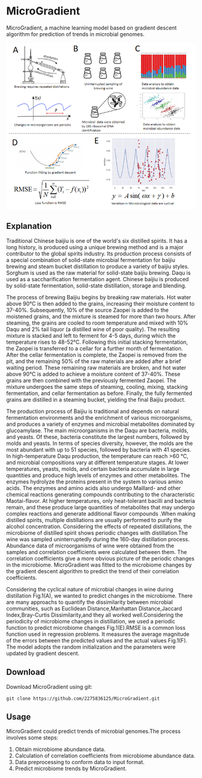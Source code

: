 # MicroGradient

MicroGradient, a machine learning model based on gradient descent algorithm for prediction of trends in microbial genomes.

![Figure1](images/figure1.png?raw=true "figure1")

## Explanation
Traditional Chinese baijiu is one of the world's six distilled spirits. It has a long history, is produced using a unique brewing method and is a major contributor to the global spirits industry. Its production process consists of a special combination of solid-state microbial fermentation for baijiu brewing and steam bucket distillation to produce a variety of baijiu styles. Sorghum is used as the raw material for solid-state baijiu brewing. Daqu is used as a saccharification fermentation agent. Chinese baijiu is produced by solid-state fermentation, solid-state distillation, storage and blending.

The process of brewing Baijiu begins by breaking raw materials. Hot water above 90°C is then added to the grains, increasing their moisture content to 37-40%. Subsequently, 10% of the source Zaopei is added to the moistened grains, and the mixture is steamed for more than two hours. After steaming, the grains are cooled to room temperature and mixed with 10% Daqu and 2% tail liquor (a distilled wine of poor quality).
The resulting mixture is stacked and left to ferment for 4-5 days, during which the temperature rises to 48-52°C. Following this initial stacking fermentation, the Zaopei is transferred to a cellar for a further month of fermentation. After the cellar fermentation is complete, the Zaopei is removed from the pit, and the remaining 50% of the raw materials are added after a brief waiting period.
These remaining raw materials are broken, and hot water above 90°C is added to achieve a moisture content of 37-40%. These grains are then combined with the previously fermented Zaopei. The mixture undergoes the same steps of steaming, cooling, mixing, stacking fermentation, and cellar fermentation as before.
Finally, the fully fermented grains are distilled in a steaming bucket, yielding the final Baijiu product.

The production process of Baijiu is traditional and depends on natural fermentation environments and the enrichment of various microorganisms, and produces a variety of enzymes and microbial metabolites dominated by glucoamylase. The main microorganisms in the Daqu are bacteria, molds, and yeasts. Of these, bacteria constitute the largest numbers, followed by molds and yeasts. In terms of species diversity, however, the molds are the most abundant with up to 51 species, followed by bacteria with 41 species. In high-temperature Daqu production, the temperature can reach >60 °C, and microbial compositions vary at different temperature stages. At lower temperatures, yeasts, molds, and certain bacteria accumulate in large quantities and produce high levels of enzymes and other metabolites. The enzymes hydrolyze the proteins present in the system to various amino acids. The enzymes and amino acids also undergo Maillard- and other chemical reactions generating compounds contributing to the characteristic Maotai-flavor. At higher temperatures, only heat-tolerant bacilli and bacteria remain, and these produce large quantities of metabolites that may undergo complex reactions and generate additional flavor compounds .When making distilled spirits, multiple distillations are usually performed to purify the alcohol concentration. Considering the effects of repeated distillations, the microbiome of distilled spirit shows periodic changes with distillation.The wine was sampled uninterruptedly during the 160-day distillation process. Abundance data of microorganisms of wine were obtained from the samples and correlation coefficients were calculated between them. The correlation coefficients give a more obvious picture of the periodic changes in the microbiome.
MicroGradient was fitted to the microbiome changes by the gradient descent algorithm to predict the trend of their correlation coefficients.

Considering the cyclical nature of microbial changes in wine during distillation Fig.1(A), we wanted to predict changes in the microbiome. There are many approachs to quantify the dissimilarity between microbial communities, such as Euclidean Distance,Manhattan Distance,Jaccard Index,Bray-Curtis Dissimilarity,and they all worked well.Considering the periodicity of microbiome changes in distillation, we used a periodic function to predict microbiome changes Fig.1(E).RMSE is a common loss function used in regression problems. It measures the average magnitude of the errors between the predicted values and the actual values Fig.1(F). The model adopts the random initialization and the parameters were updated by gradient descent.

## Download
Download MicroGradient using git:
```shell
git clone https://github.com/2275836125/MicroGradient.git
```

## Usage
MicroGradient could predict trends of microbial genomes.The process involves some steps:

1. Obtain microbiome abundance data.
2. Calculation of correlation coefficients from microbiome abundance data.
3. Data preprocessing to conform data to input format.
4. Predict microbiome trends by MicroGradient.




